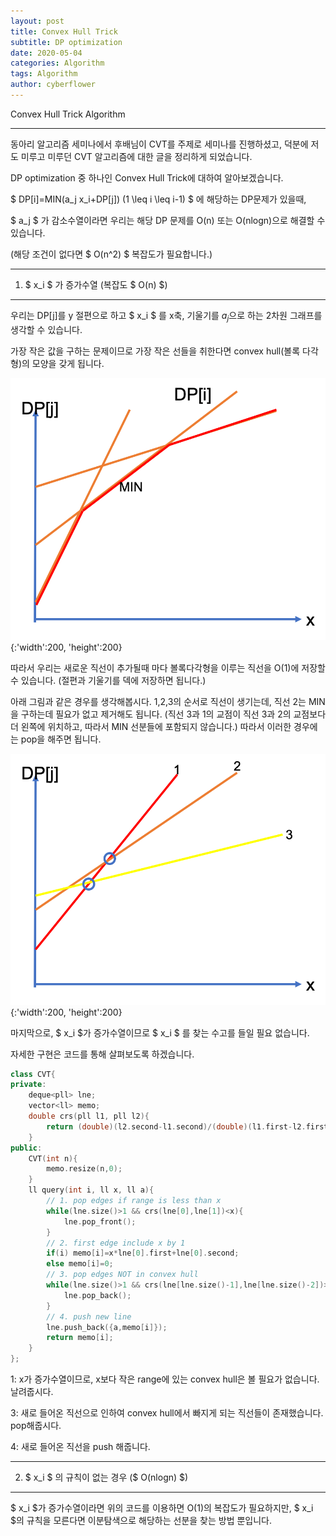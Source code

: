 ```yaml
---
layout: post
title: Convex Hull Trick
subtitle: DP optimization
date: 2020-05-04
categories: Algorithm
tags: Algorithm
author: cyberflower
---
```


Convex Hull Trick Algorithm

---

동아리 알고리즘 세미나에서 후배님이 CVT를 주제로 세미나를 진행하셨고, 덕분에 저도 미루고 미루던 CVT 알고리즘에 대한 글을 정리하게 되었습니다.  

DP optimization 중 하나인 Convex Hull Trick에 대하여 알아보겠습니다.

$ DP[i]=MIN(a_j x_i+DP[j]) (1 \leq i \leq i-1) $ 에 해당하는 DP문제가 있을때,

$ a_j $ 가 감소수열이라면 우리는 해당 DP 문제를 O(n) 또는 O(nlogn)으로 해결할 수 있습니다.

(해당 조건이 없다면 $ O(n^2) $ 복잡도가 필요합니다.)

---

1. $ x_i $ 가 증가수열 (복잡도 $ O(n) $)

---

우리는 DP[j]를 y 절편으로 하고 $ x_i $ 를 x축, 기울기를 $a_j$으로 하는 2차원 그래프를 생각할 수 있습니다.

가장 작은 값을 구하는 문제이므로 가장 작은 선들을 취한다면 convex hull(볼록 다각형)의 모양을 갖게 됩니다.

![CHT](/img/2020-05-04-cht_1.png){:'width':200, 'height':200}

따라서 우리는 새로운 직선이 추가될때 마다 볼록다각형을 이루는 직선을 O(1)에 저장할 수 있습니다. (절편과 기울기를 덱에 저장하면 됩니다.)

아래 그림과 같은 경우를 생각해봅시다. 1,2,3의 순서로 직선이 생기는데, 직선 2는 MIN을 구하는데 필요가 없고 제거해도 됩니다. (직선 3과 1의 교점이 직선 3과 2의 교점보다 더 왼쪽에 위치하고, 따라서 MIN 선분들에 포함되지 않습니다.) 따라서 이러한 경우에는 pop을 해주면 됩니다.

![CHT](/img/2020-05-04-cht_2.png){:'width':200, 'height':200}

마지막으로, $ x_i $가 증가수열이므로 $ x_i $ 를 찾는 수고를 들일 필요 없습니다.

자세한 구현은 코드를 통해 살펴보도록 하겠습니다.

```cpp
class CVT{
private:
    deque<pll> lne;
    vector<ll> memo;
    double crs(pll l1, pll l2){
        return (double)(l2.second-l1.second)/(double)(l1.first-l2.first);
    }
public:
    CVT(int n){
        memo.resize(n,0);
    }
    ll query(int i, ll x, ll a){
        // 1. pop edges if range is less than x
        while(lne.size()>1 && crs(lne[0],lne[1])<x){
            lne.pop_front();
        }
        // 2. first edge include x by 1
        if(i) memo[i]=x*lne[0].first+lne[0].second;   
        else memo[i]=0;     
        // 3. pop edges NOT in convex hull
        while(lne.size()>1 && crs(lne[lne.size()-1],lne[lne.size()-2])>=crs(lne[lne.size()-1],{a,memo[i]})){
            lne.pop_back();
        }
        // 4. push new line
        lne.push_back({a,memo[i]});
        return memo[i];        
    }
};
```

1: x가 증가수열이므로, x보다 작은 range에 있는 convex hull은 볼 필요가 없습니다. 날려줍시다.

3: 새로 들어온 직선으로 인하여 convex hull에서 빠지게 되는 직선들이 존재했습니다. pop해줍시다.

4: 새로 들어온 직선을 push 해줍니다.

---

2. $ x_i $ 의 규칙이 없는 경우 ($ O(nlogn) $)

---

$ x_i $가 증가수열이라면 위의 코드를 이용하면 O(1)의 복잡도가 필요하지만, $ x_i $의 규칙을 모른다면 이분탐색으로 해당하는 선분을 찾는 방법 뿐입니다.
